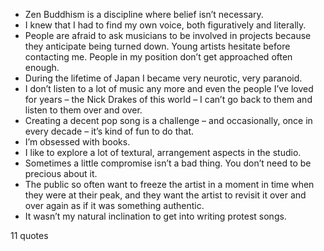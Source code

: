  - Zen Buddhism is a discipline where belief isn’t necessary.
 - I knew that I had to find my own voice, both figuratively and literally.
 - People are afraid to ask musicians to be involved in projects because they anticipate being turned down. Young artists hesitate before contacting me. People in my position don’t get approached often enough.
 - During the lifetime of Japan I became very neurotic, very paranoid.
 - I don’t listen to a lot of music any more and even the people I’ve loved for years – the Nick Drakes of this world – I can’t go back to them and listen to them over and over.
 - Creating a decent pop song is a challenge – and occasionally, once in every decade – it’s kind of fun to do that.
 - I’m obsessed with books.
 - I like to explore a lot of textural, arrangement aspects in the studio.
 - Sometimes a little compromise isn’t a bad thing. You don’t need to be precious about it.
 - The public so often want to freeze the artist in a moment in time when they were at their peak, and they want the artist to revisit it over and over again as if it was something authentic.
 - It wasn’t my natural inclination to get into writing protest songs.

11 quotes